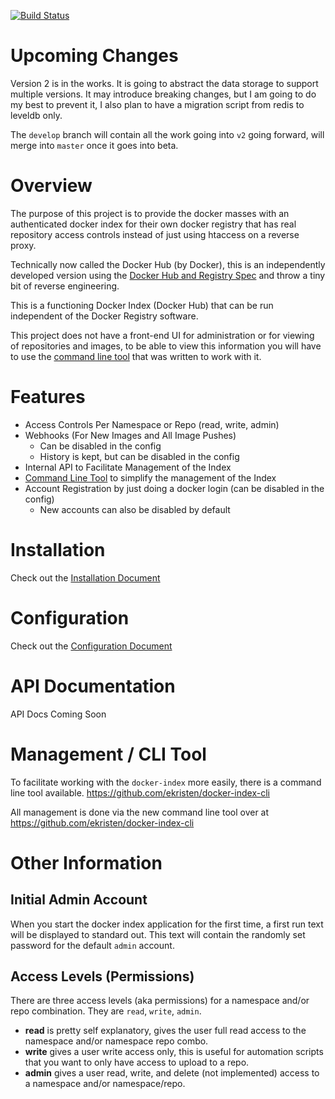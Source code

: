 [![Build Status](https://travis-ci.org/ekristen/docker-index.png)](https://travis-ci.org/ekristen/docker-index)

# Upcoming Changes

Version 2 is in the works. It is going to abstract the data storage to support multiple versions. It may introduce breaking changes, but I am going to do my best to prevent it, I also plan to have a migration script from redis to leveldb only. 

The `develop` branch will contain all the work going into `v2` going forward, will merge into `master` once it goes into beta.

# Overview

The purpose of this project is to provide the docker masses with an authenticated docker index for their own docker registry that has real repository access controls instead of just using htaccess on a reverse proxy.

Technically now called the Docker Hub (by Docker), this is an independently developed version using the [Docker Hub and Registry Spec](https://docs.docker.com/reference/api/hub_registry_spec/) and throw a tiny bit of reverse engineering. 

This is a functioning Docker Index (Docker Hub) that can be run independent of the Docker Registry software.

This project does not have a front-end UI for administration or for viewing of repositories and images, to be able to view this information you will have to use the [command line tool](https://github.com/ekristen/docker-index-cli) that was written to work with it. 

# Features

- Access Controls Per Namespace or Repo (read, write, admin)
- Webhooks (For New Images and All Image Pushes)
  - Can be disabled in the config
  - History is kept, but can be disabled in the config
- Internal API to Facilitate Management of the Index
- [Command Line Tool](https://github.com/ekristen/docker-index-cli) to simplify the management of the Index
- Account Registration by just doing a docker login (can be disabled in the config)
  - New accounts can also be disabled by default

# Installation

Check out the [Installation Document](README.install.md)

# Configuration

Check out the [Configuration Document](README.config.md)

# API Documentation

API Docs Coming Soon

# Management / CLI Tool

To facilitate working with the `docker-index` more easily, there is a command line tool available. https://github.com/ekristen/docker-index-cli

All management is done via the new command line tool over at https://github.com/ekristen/docker-index-cli

# Other Information

## Initial Admin Account

When you start the docker index application for the first time, a first run text will be displayed to standard out. This text will contain the randomly set password for the default `admin` account.

## Access Levels (Permissions)

There are three access levels (aka permissions) for a namespace and/or repo combination. They are `read`, `write`, `admin`.

* **read** is pretty self explanatory, gives the user full read access to the namespace and/or namespace repo combo.
* **write** gives a user write access only, this is useful for automation scripts that you want to only have access to upload to a repo.
* **admin** gives a user read, write, and delete (not implemented) access to a namespace and/or namespace/repo.


